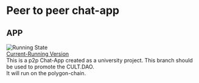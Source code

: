 # Peer to peer chat-app

## APP
![Running State](https://img.shields.io/badge/Running-No-red)  
[Current-Running Version](https://frontend-sveltekit-sigma.vercel.app/)  
This is a p2p Chat-App created as a university project. This branch should be used to promote the CULT.DAO.  
It will run on the polygon-chain.
